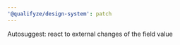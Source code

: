 ```yaml
---
'@qualifyze/design-system': patch
---
```


Autosuggest: react to external changes of the field value
